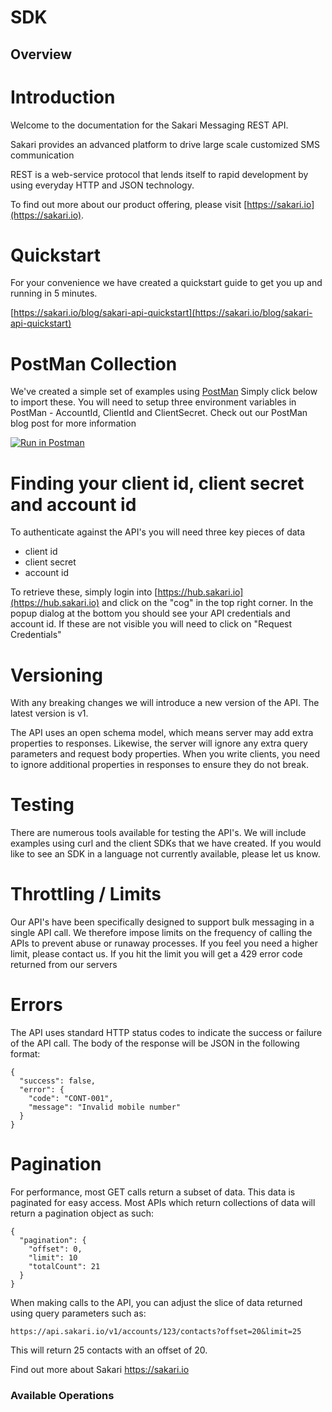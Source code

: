 # SDK

## Overview

# Introduction

Welcome to the documentation for the Sakari Messaging REST API. 

Sakari provides an advanced platform to drive large scale customized SMS communication

REST is a web-service protocol that lends itself to rapid development by using everyday HTTP and JSON technology.

To find out more about our product offering, please visit [https://sakari.io](https://sakari.io).

# Quickstart

For your convenience we have created a quickstart guide to get you up and running in 5 minutes. 

[https://sakari.io/blog/sakari-api-quickstart](https://sakari.io/blog/sakari-api-quickstart)

# PostMan Collection

We've created a simple set of examples using [PostMan](https://www.getpostman.com/) Simply click below to import these. You will need to setup three environment variables in PostMan - AccountId, ClientId and ClientSecret. Check out our PostMan blog post for more information

[![Run in Postman](https://run.pstmn.io/button.svg)](https://app.getpostman.com/run-collection/d616e273edc916a7a6eb)

# Finding your client id, client secret and account id

To authenticate against the API's you will need three key pieces of data
 - client id
 - client secret
 - account id

To retrieve these, simply login into [https://hub.sakari.io](https://hub.sakari.io) and click on the "cog" in the top right corner. In the popup dialog at the bottom you should see your API credentials and account id. If these are not visible you will need to click on "Request Credentials"

# Versioning

With any breaking changes we will introduce a new version of the API. The latest version is v1.

The API uses an open schema model, which means server may add extra properties to responses. Likewise, the server will ignore any extra query parameters and request body properties. When you write clients, you need to ignore additional properties in responses to ensure they do not break.

# Testing

There are numerous tools available for testing the API's. We will include examples using curl and the client SDKs that we have created. If you would like to see an SDK in a language not currently available, please let us know.

# Throttling / Limits

Our API's have been specifically designed to support bulk messaging in a single API call. We therefore impose limits on the frequency of calling the APIs to prevent abuse or runaway processes. If you feel you need a higher limit, please contact us. If you hit the limit you will get a 429 error code returned from our servers

# Errors

The API uses standard HTTP status codes to indicate the success or failure of the API call. The body of the response will be JSON in the following format:

```
{
  "success": false,
  "error": {
    "code": "CONT-001",
    "message": "Invalid mobile number"
  }
}
```

# Pagination

For performance, most GET calls return a subset of data. This data is paginated for easy access. Most APIs which return collections of data will return a pagination object as such:

```
{
  "pagination": {
    "offset": 0,
    "limit": 10
    "totalCount": 21
  }  
}
```

When making calls to the API, you can adjust the slice of data returned using query parameters such as:

`` https://api.sakari.io/v1/accounts/123/contacts?offset=20&limit=25 ``

This will return 25 contacts with an offset of 20.


Find out more about Sakari
<https://sakari.io>
### Available Operations

